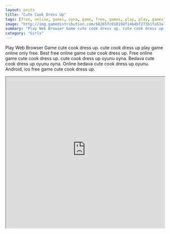 ```yaml
---
layout: posts
title: "Cute Cook Dress Up"
tags: [free, online, games, oyna, game, free, games, play, play, games]
image: "http://img.gamedistribution.com/68265fc018194f14b4bf273b1fa53a14.jpg"
summary: "Play Web Browser Game cute cook dress up. cute cook dress up play game online only free. Best free online game cute cook dress up. Free online game cute cook dress up. cute cook dress up oyunu oyna. Bedava cute cook dress up oyunu oyna. Online bedava cute cook dress up oyunu. Android, ios free game cute cook dress up."
category: "Girls"
---
```


Play Web Browser Game cute cook dress up. cute cook dress up play game online only free. Best free online game cute cook dress up. Free online game cute cook dress up. cute cook dress up oyunu oyna. Bedava cute cook dress up oyunu oyna. Online bedava cute cook dress up oyunu. Android, ios free game cute cook dress up.

<iframe width="100%" height="480px;" src="http://flash.gamedistribution.com?game=68265fc018194f14b4bf273b1fa53a14"></iframe>